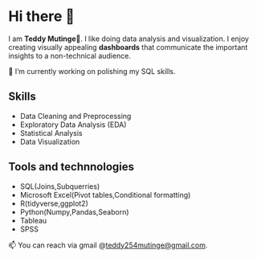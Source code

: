 # Hi there 👋
I am **Teddy Mutinge**🙂. I like doing data analysis and visualization. I enjoy creating visually appealing **dashboards** that communicate the important insights to a non-technical audience.

🔭 I’m currently working on polishing my SQL skills.

## Skills
* Data Cleaning and Preprocessing
* Exploratory Data Analysis (EDA)
* Statistical Analysis
* Data Visualization
  
## Tools and technnologies
* SQL(Joins,Subquerries)
* Microsoft Excel(Pivot tables,Conditional formatting)
* R(tidyverse,ggplot2)
* Python(Numpy,Pandas,Seaborn)
* Tableau
* SPSS

📫 You can reach via gmail @teddy254mutinge@gmail.com.
<!--
**tedauto/tedauto** is a ✨ _special_ ✨ repository because its `README.md` (this file) appears on your GitHub profile.

Here are some ideas to get you started:

- 🔭 I’m currently working on ...
- 🌱 I’m currently learning ...
- 👯 I’m looking to collaborate on ...
- 🤔 I’m looking for help with ...
- 💬 Ask me about ...
- 📫 How to reach me: ...
- 😄 Pronouns: ...
- ⚡ Fun fact: ...
-->
